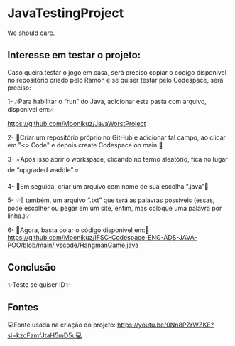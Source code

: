 # JavaTestingProject
We should care.

## Interesse em testar o projeto:

Caso queira testar o jogo em casa, será preciso copiar o código disponível no repositório criado pelo Ramón e se quiser testar pelo Codespace, será preciso:

1- 🎶Para habilitar o “run” do Java, adicionar esta pasta com arquivo, disponível em:🎶

https://github.com/Moonikuz/JavaWorstProject

2- 🔮Criar um repositório próprio no GitHub e adicionar tal campo, ao clicar em "<> Code" e depois create Codespace on main.🔮

3- ⭐Após isso abrir o workspace, clicando no termo aleatório, fica no lugar de  “upgraded waddle”.⭐

4- 👑Em seguida, criar um arquivo com nome de sua escolha “.java”👑

5- 💡E também, um arquivo “.txt” que terá as palavras possíveis (essas, pode escolher ou pegar em um site, enfim, mas coloque uma palavra por linha.)💡

6- 🌙Agora, basta colar o código disponível em:🌙
https://github.com/Moonikuz/IFSC-Codespace-ENG-ADS-JAVA-POO/blob/main/.vscode/HangmanGame.java

## Conclusão

✨Teste se quiser :D✨

## Fontes
💻Fonte usada na criação do projeto: https://youtu.be/0Nn8PZrWZKE?si=kzcFamfJtaH5mD5u💻


